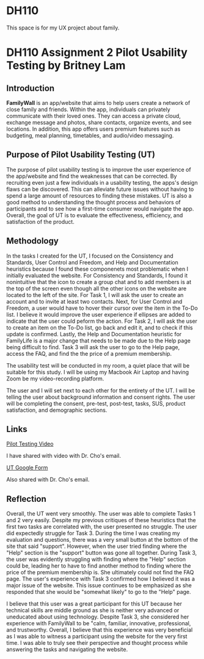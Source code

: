 # DH110
This space is for my UX project about family. 
# DH110 Assignment 2 Pilot Usability Testing by Britney Lam

## Introduction
**FamilyWall**  is an app/website that aims to help users create a network of close family and friends. Within the app, individuals can privately communicate with their loved ones. They can access a private cloud, exchange message and photos, share contacts, organize events, and see locations. In addition, this app offers users premium features such as budgeting, meal planning, timetables, and audio/video messaging. 

## Purpose of Pilot Usability Testing (UT)
The purpose of pilot usability testing is to improve the user experience of the app/website and find the weaknesses that can be corrected. By recruiting even just a few individuals in a usability testing, the apps's design flaws can be discovered. This can alleviate future issues without having to spend a large amount of resources to finding these mistakes. UT is also a good method to understanding the thought process and behaviors of participants and to see how a first-time consumer would navigate the app. Overall, the goal of UT is to evaluate the effectiveness, efficiency, and satisfaction of the product.

## Methodology 

In the tasks I created for the UT, I focused on the Consistency and Standards, User Control and Freedom, and Help and Documentation heuristics because I found these componenets most problematic when I initially evaluated the website. For Consistency and Standards, I found it nonintuitive that the icon to create a group chat and to add members is at the top of the screen even though all the other icons on the website are located to the left of the site. For Task 1, I will ask the user to create an account and to invite at least two contacts. Next, for User Control and Freedom, a user would have to hover their cursor over the item in the To-Do list. I believe it would improve the user experience if ellipses are added to indicate that the user could peform the action. For Task 2, I will ask the user to create an item on the To-Do list, go back and edit it, and to check if this update is confirmed. Lastly, the Help and Documentation heuristic for FamilyLife is a major change that needs to be made due to the Help page being difficult to find. Task 3 will ask the user to go to the Help page, access the FAQ, and find the the price of a premium membership.

The usability test will be conducted in my room, a quiet place that will be suitable for this study. I will be using my Macbook Air Laptop and having Zoom be my video-recording platform. 

The user and I will set next to each other for the entirety of the UT. I will be telling the user about background information and consent rights. The user will be completing the consent, pre-test, post-test, tasks, SUS, product satisfaction, and demographic sections. 

## Links

[Pilot Testing Video](https://photos.app.goo.gl/9Y3ZSdgvFrvAWx6D9) 

I have shared with video with Dr. Cho's email.

[UT Google Form](https://docs.google.com/forms/d/e/1FAIpQLSc_XpjEgxZQ4J4-rIJmJdnS3EHh8Hj4ut9qlBjBmqsjUtbmiw/viewform?vc=0&c=0&w=1&flr=0)

Also shared with Dr. Cho's email. 

## Reflection

Overall, the UT went very smoothly. The user was able to complete Tasks 1 and 2 very easily. Despite my previous critiques of these heuristics that the first two tasks are correlated with, the user presented no struggle. The user did expectedly struggle for Task 3. During the time I was creating my evaluation and questions, there was a very small button at the bottom of the site that said "support". However, when the user tried finding where the "Help" section is the "support" button was gone all together. During Task 3, the user was evidently struggling with finding where the "Help" section could be, leading her to have to find another method to finding where the price of the premium membership is. She ultimately could not find the FAQ page. The user's experience with Task 3 confirmed how I believed it was a major issue of the website. This issue continues to be emphasized as she responded that she would be "somewhat likely" to go to the "Help" page.

I believe that this user was a great participant for this UT because her technical skills are middle ground as she is neither very advanced or uneducated about using technology. Despite Task 3, she considered her experience with FamilyWall to be "calm, familiar, innovative, professional, and trustworthy. Overall, I believe that this experience was very beneficial as I was able to witness a participant using the website for the very first time. I was able to truly see their perspective and thought process while answering the tasks and navigating the website. 
